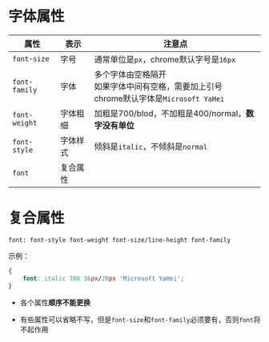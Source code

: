 # 字体属性

| 属性          | 表示     | 注意点                                                       |
| ------------- | -------- | ------------------------------------------------------------ |
| `font-size`   | 字号     | 通常单位是`px`，chrome默认字号是`16px`                       |
| `font-family` | 字体     | 多个字体由空格隔开<br />如果字体中间有空格，需要加上引号<br />chrome默认字体是`Microsoft YaHei` |
| `font-weight` | 字体粗细 | 加粗是700/blod，不加粗是400/normal，**数字没有单位**         |
| `font-style`  | 字体样式 | 倾斜是`italic`，不倾斜是`normal`                             |
| `font`        | 复合属性 |                                                              |

# 复合属性

`font: font-style font-weight font-size/line-height font-family`

示例：

```css
{
    font: italic 700 16px/20px 'Microsoft YaHei';
}
```

- 各个属性**顺序不能更换**

- 有些属性可以省略不写，但是`font-size`和`font-family`必须要有，否则`font`将不起作用